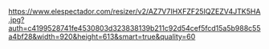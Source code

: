 https://www.elespectador.com/resizer/v2/AZ7V7IHXFZF25IQZEZV4JTK5HA.jpg?auth=c4199528741fe4530803d323838139b211c92d54cef5fcd15a5b988c55a4bf28&width=920&height=613&smart=true&quality=60

